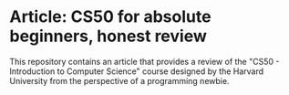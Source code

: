 # Article: CS50 for absolute beginners, honest review

This repository contains an article that provides a review of the
"CS50 - Introduction to Computer Science" course designed by the Harvard
University from the perspective of a programming newbie.
